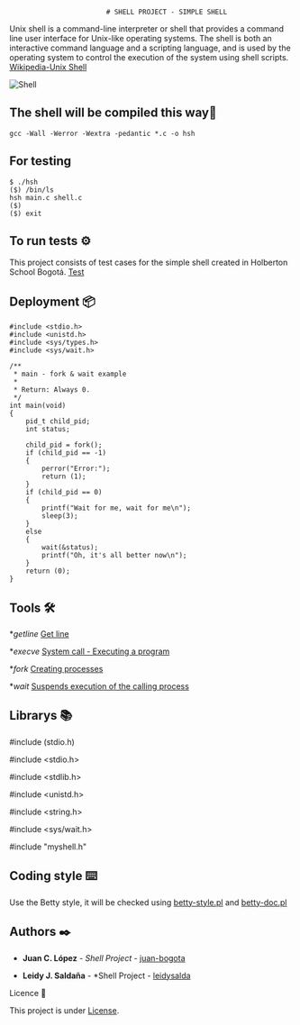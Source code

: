                            # SHELL PROJECT - SIMPLE SHELL

Unix shell is a command-line interpreter or shell that provides a command line user interface for Unix-like operating systems. The shell is both an interactive command language and a scripting language, and is used by the operating
system to control the execution of the system using shell scripts. [Wikipedia-Unix Shell](https://en.wikipedia.org/wiki/Unix_shell)

![Shell](https://upload.wikimedia.org/wikipedia/commons/1/1f/Tcsh_ejecut%C3%A1ndose_en_escritorio_Mac_OSX.png)


## The shell will be compiled this way🔧

```
gcc -Wall -Werror -Wextra -pedantic *.c -o hsh
```

## For testing

```
$ ./hsh
($) /bin/ls
hsh main.c shell.c
($)
($) exit
```

## To run tests ⚙️

This project consists of test cases for the simple shell created in Holberton School Bogotá.
[Test](https://github.com/luismedinaeng/bog0919-simple_shell_tests)


## Deployment 📦

```
#include <stdio.h>
#include <unistd.h>
#include <sys/types.h>
#include <sys/wait.h>

/**
 * main - fork & wait example
 *
 * Return: Always 0.
 */
int main(void)
{
    pid_t child_pid;
    int status;

    child_pid = fork();
    if (child_pid == -1)
    {
        perror("Error:");
        return (1);
    }
    if (child_pid == 0)
    {
        printf("Wait for me, wait for me\n");
        sleep(3);
    }
    else
    {
        wait(&status);
        printf("Oh, it's all better now\n");
    }
    return (0);
}
```

## Tools 🛠️

*_getline_ [Get line](https://linux.die.net/man/3/getline)

*_execve_ [System call - Executing a program](https://linux.die.net/man/2/execve)

*_fork_ [Creating processes](https://linux.die.net/man/2/fork)

*_wait_ [Suspends execution of the calling process](https://linux.die.net/man/2/wait)

## Librarys :books:

#include (stdio.h)

#include <stdio.h>

#include <stdlib.h>

#include <unistd.h>

#include <string.h>

#include <sys/wait.h>

#include "myshell.h"

## Coding style ⌨️

Use the Betty style, it will be checked using [betty-style.pl](https://github.com/holbertonschool/Betty/blob/master/betty-style.pl) and [betty-doc.pl](https://github.com/holbertonschool/Betty/blob/master/betty-doc.pl) 

## Authors ✒️

* **Juan C. López** - *Shell Project* - [juan-bogota](https://github.com/juan-bogota)


* **Leidy J. Saldaña** - *Shell Project - [leidysalda](https://github.com/Leidysalda)


Licence 📄

This project is under [License](https://opensource.org/).